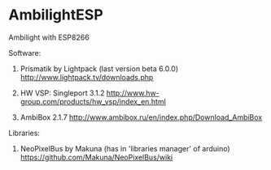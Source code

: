 # AmbilightESP
Ambilight with ESP8266

Software:

1. Prismatik by Lightpack (last version beta 6.0.0)
http://www.lightpack.tv/downloads.php

2. HW VSP: Singleport 3.1.2
http://www.hw-group.com/products/hw_vsp/index_en.html

3. AmbiBox 2.1.7
http://www.ambibox.ru/en/index.php/Download_AmbiBox

Libraries:

1. NeoPixelBus by Makuna (has in 'libraries manager' of arduino)
https://github.com/Makuna/NeoPixelBus/wiki
